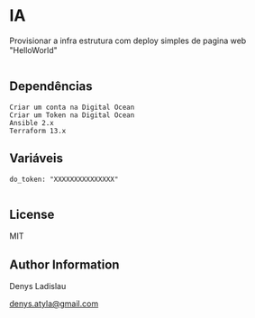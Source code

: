 IA
=========

Provisionar a infra estrutura com deploy simples de pagina web "HelloWorld"


```
```



Dependências
------------
```
Criar um conta na Digital Ocean
Criar um Token na Digital Ocean 
Ansible 2.x
Terraform 13.x
```

Variáveis
--------------

```
do_token: "XXXXXXXXXXXXXXX"


```

License
-------

MIT

Author Information
------------------

Denys Ladislau

denys.atyla@gmail.com

